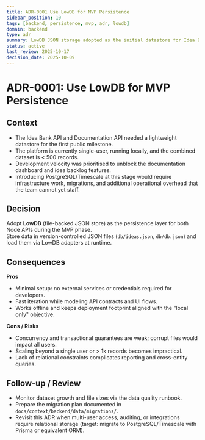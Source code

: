 ```yaml
---
title: ADR-0001 Use LowDB for MVP Persistence
sidebar_position: 10
tags: [backend, persistence, mvp, adr, lowdb]
domain: backend
type: adr
summary: LowDB JSON storage adopted as the initial datastore for Idea Bank and Documentation APIs
status: active
last_review: 2025-10-17
decision_date: 2025-10-09
---
```


# ADR-0001: Use LowDB for MVP Persistence

## Context

- The Idea Bank API and Documentation API needed a lightweight datastore for the first public milestone.
- The platform is currently single-user, running locally, and the combined dataset is < 500 records.
- Development velocity was prioritised to unblock the documentation dashboard and idea backlog features.
- Introducing PostgreSQL/Timescale at this stage would require infrastructure work, migrations, and additional operational overhead that the team cannot yet staff.

## Decision

Adopt **LowDB** (file-backed JSON store) as the persistence layer for both Node APIs during the MVP phase.  
Store data in version-controlled JSON files (`db/ideas.json`, `db/db.json`) and load them via LowDB adapters at runtime.

## Consequences

**Pros**
- Minimal setup: no external services or credentials required for developers.
- Fast iteration while modeling API contracts and UI flows.
- Works offline and keeps deployment footprint aligned with the "local only" objective.

**Cons / Risks**
- Concurrency and transactional guarantees are weak; corrupt files would impact all users.
- Scaling beyond a single user or > 1k records becomes impractical.
- Lack of relational constraints complicates reporting and cross-entity queries.

## Follow-up / Review

- Monitor dataset growth and file sizes via the data quality runbook.
- Prepare the migration plan documented in `docs/context/backend/data/migrations/`.
- Revisit this ADR when multi-user access, auditing, or integrations require relational storage (target: migrate to PostgreSQL/Timescale with Prisma or equivalent ORM).
